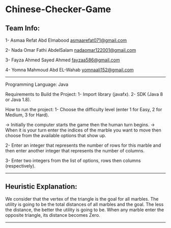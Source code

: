 # Chinese-Checker-Game

Team Info:
-----------
1- Asmaa Refat Abd Elmabood        asmaarefat071@gmail.com

2- Nada Omar Fathi AbdelSalam      nadaomar122001@gmail.com

3- Fayza Ahmed Sayed Ahmed         fayzaa586@gmail.com

4- Yomna Mahmoud Abd EL-Wahab      yomnaali152@gmail.com 

---------------------------------------------------------------------

Programming Language: Java

Requirements to Build the Project:
1- Import library (javafx).
2- SDK (Java 8 or Java 1.8).

How to run the project:
1- Choose the difficulty level (enter 1 for Easy, 2 for Medium, 3 for Hard).

-> Initially the computer starts the game then the human turn begins.
-> When it is your turn enter the indices of the marble you want to move then choose from the available options that show up. 

2- Enter an integer that represents the number of rows for this marble and then enter another integer that represents the number of columns.

3- Enter two integers from the list of options, rows then columns (respectively). 
 
---------------------------------------------------------------------

Heuristic Explanation:
----------------------

We consider that the vertex of the triangle is the goal for all marbles.
The utility is going to be the total distances of all marbles and the goal. 
The less the distance, the better the utility is going to be.
When any marble enter the opposite triangle, its distance becomes Zero.

---------------------------------------------------------------------



